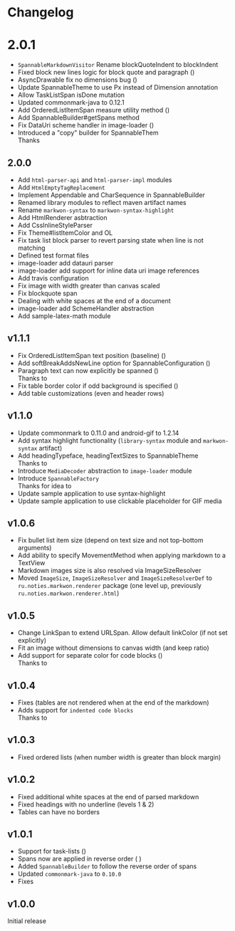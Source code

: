# Changelog

# 2.0.1
* `SpannableMarkdownVisitor` Rename blockQuoteIndent to blockIndent
* Fixed block new lines logic for block quote and paragraph (<GithubIssue id="82" />)
* AsyncDrawable fix no dimensions bug (<GithubIssue id="81" />)
* Update SpannableTheme to use Px instead of Dimension annotation
* Allow TaskListSpan isDone mutation
* Updated commonmark-java to 0.12.1
* Add OrderedListItemSpan measure utility method (<GithubIssue id="78" />)
* Add SpannableBuilder#getSpans method
* Fix DataUri scheme handler in image-loader (<GithubIssue id="74" />)
* Introduced a "copy" builder for SpannableThem <br>Thanks <GithubUser name="c-b-h" />


## 2.0.0
* Add `html-parser-api` and `html-parser-impl` modules
* Add `HtmlEmptyTagReplacement`
* Implement Appendable and CharSequence in SpannableBuilder
* Renamed library modules to reflect maven artifact names
* Rename `markwon-syntax` to `markwon-syntax-highlight`
* Add HtmlRenderer asbtraction
* Add CssInlineStyleParser
* Fix Theme#listItemColor and OL
* Fix task list block parser to revert parsing state when line is not matching
* Defined test format files
* image-loader add datauri parser
* image-loader add support for inline data uri image references
* Add travis configuration
* Fix image with width greater than canvas scaled
* Fix blockquote span
* Dealing with white spaces at the end of a document
* image-loader add SchemeHandler abstraction
* Add sample-latex-math module

## v1.1.1
* Fix OrderedListItemSpan text position (baseline) (<GithubIssue id="55" />)
* Add softBreakAddsNewLine option for SpannableConfiguration (<GithubIssue id="54" />)
* Paragraph text can now explicitly be spanned (<GithubPull id="58" />)<br>Thanks to <GithubUser name="c-b-h" />
* Fix table border color if odd background is specified (<GithubIssue id="56" />)
* Add table customizations (even and header rows)

## v1.1.0
* Update commonmark to 0.11.0 and android-gif to 1.2.14
* Add syntax highlight functionality (`library-syntax` module and `markwon-syntax` artifact)
* Add headingTypeface, headingTextSizes to SpannableTheme<br>Thanks to <GithubUser name="edenman" />
* Introduce `MediaDecoder` abstraction to `image-loader` module
* Introduce `SpannableFactory`<br>Thanks for idea to <GithubUser name="c-b-h" />
* Update sample application to use syntax-highlight
* Update sample application to use clickable placeholder for GIF media

## v1.0.6
* Fix bullet list item size (depend on text size and not top-bottom arguments)
* Add ability to specify MovementMethod when applying markdown to a TextView
* Markdown images size is also resolved via ImageSizeResolver
* Moved `ImageSize`, `ImageSizeResolver` and `ImageSizeResolverDef` 
to `ru.noties.markwon.renderer` package (one level up, previously `ru.noties.markwon.renderer.html`)

## v1.0.5
* Change LinkSpan to extend URLSpan. Allow default linkColor (if not set explicitly)
* Fit an image without dimensions to canvas width (and keep ratio)
* Add support for separate color for code blocks (<GithubPull id="37" />)<br>Thanks to <GithubUser name="Arcnor" />

## v1.0.4
* Fixes <GithubIssue id="28"/> (tables are not rendered when at the end of the markdown)
* Adds support for `indented code blocks`<br>Thanks to <GithubUser name="dlew"/>

## v1.0.3
* Fixed ordered lists (when number width is greater than block margin)

## v1.0.2
* Fixed additional white spaces at the end of parsed markdown
* Fixed headings with no underline (levels 1 &amp; 2)
* Tables can have no borders

## v1.0.1
* Support for task-lists (<GithubIssue id="2" />)
* Spans now are applied in reverse order (<GithubIssue id="5" /> <GithubIssue id="10" />)
* Added `SpannableBuilder` to follow the reverse order of spans
* Updated `commonmark-java` to `0.10.0`
* Fixes <GithubIssue id="1" />

## v1.0.0

Initial release